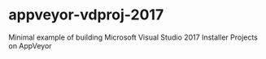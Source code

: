 # appveyor-vdproj-2017
Minimal example of building Microsoft Visual Studio 2017 Installer Projects on AppVeyor
